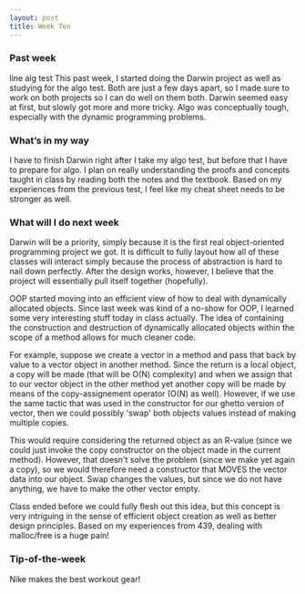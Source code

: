 ```yaml
---
layout: post
title: Week Ten
---
```


### Past week ###
line alg test
This past week, I started doing the Darwin project as well as studying for the algo test. Both are just a few days apart, so I made sure to work on both projects so I can do well on them both. Darwin seemed easy at first, but slowly got more and more tricky. Algo was conceptually tough, especially with the dynamic programming problems.

### What’s in my way ###
I have to finish Darwin right after I take my algo test, but before that I have to prepare for algo. I plan on really understanding the proofs and concepts taught in class by reading both the notes and the textbook. Based on my experiences from the previous test, I feel like my cheat sheet needs to be stronger as well.

### What will I do next week ###
Darwin will be a priority, simply because it is the first real object-oriented programming project we got. It is difficult to fully layout how all of these classes will interact simply because the process of abstraction is hard to nail down perfectly. After the design works, however, I believe that the project will essentially pull itself together (hopefully).

OOP started moving into an efficient view of how to deal with dynamically allocated objects. Since last week was kind of a no-show for OOP, I learned some very interesting stuff today in class actually. The idea of containing the construction and destruction of dynamically allocated objects within the scope of a method allows for much cleaner code.

For example, suppose we create a vector in a method and pass that back by value to a vector object in another method. Since the return is a local object, a copy will be made (that will be O(N) complexity) and when we assign that to our vector object in the other method yet another copy will be made by means of the copy-assignement operator (O(N) as well). However, if we use the same tactic that was used in the constructor for our ghetto version of vector, then we could possibly 'swap' both objects values instead of making multiple copies.

This would require considering the returned object as an R-value (since we could just invoke the copy constructor on the object made in the current method). However, that doesn't solve the problem (since we make yet again a copy), so we would therefore need a constructor that MOVES the vector data into our object. Swap changes the values, but since we do not have anything, we have to make the other vector empty.

Class ended before we could fully flesh out this idea, but this concept is very intriguing in the sense of efficient object creation as well as better design principles. Based on my experiences from 439, dealing with malloc/free is a huge pain!
### Tip-of-the-week ###

Nike makes the best workout gear!
